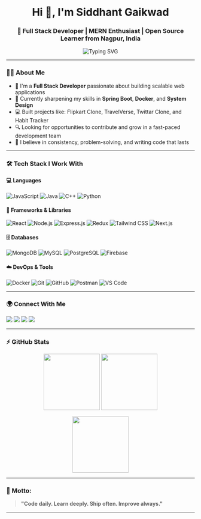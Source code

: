 <h1 align="center">Hi 👋, I'm Siddhant Gaikwad</h1>
<h3 align="center">🚀 Full Stack Developer | MERN Enthusiast | Open Source Learner from Nagpur, India</h3>
<p align="center">
  <img src="https://readme-typing-svg.demolab.com?font=Fira+Code&weight=500&pause=1000&color=42A5F5&center=true&vCenter=true&width=435&lines=Building+real-world+projects;Learning+Docker+%2B+DevOps;Writing+clean%2C+modular+code;Open+to+new+opportunities" alt="Typing SVG" />
</p>

---
### 🧑‍💻 About Me


- 💼 I'm a **Full Stack Developer** passionate about building scalable web applications
- 🌱 Currently sharpening my skills in **Spring Boot**, **Docker**, and **System Design**
- 💻 Built projects like: Flipkart Clone, TravelVerse, Twittar Clone, and Habit Tracker
- 🔍 Looking for opportunities to contribute and grow in a fast-paced development team
- 🧠 I believe in consistency, problem-solving, and writing code that lasts

---

### 🛠️ Tech Stack I Work With

#### 💻 Languages
![JavaScript](https://img.shields.io/badge/-JavaScript-F7DF1E?logo=javascript&logoColor=black&style=flat)
![Java](https://img.shields.io/badge/-Java-007396?logo=java&logoColor=white&style=flat)
![C++](https://img.shields.io/badge/-C++-00599C?logo=c%2B%2B&logoColor=white&style=flat)
![Python](https://img.shields.io/badge/-Python-3776AB?logo=python&logoColor=white&style=flat)

#### 🧰 Frameworks & Libraries
![React](https://img.shields.io/badge/-React-61DAFB?logo=react&logoColor=black&style=flat)
![Node.js](https://img.shields.io/badge/-Node.js-339933?logo=node.js&logoColor=white&style=flat)
![Express.js](https://img.shields.io/badge/-Express-000000?logo=express&logoColor=white&style=flat)
![Redux](https://img.shields.io/badge/-Redux-764ABC?logo=redux&logoColor=white&style=flat)
![Tailwind CSS](https://img.shields.io/badge/-TailwindCSS-38B2AC?logo=tailwind-css&logoColor=white&style=flat)
![Next.js](https://img.shields.io/badge/-Next.js-000000?logo=next.js&logoColor=white&style=flat)

#### 🗄️ Databases
![MongoDB](https://img.shields.io/badge/-MongoDB-47A248?logo=mongodb&logoColor=white&style=flat)
![MySQL](https://img.shields.io/badge/-MySQL-4479A1?logo=mysql&logoColor=white&style=flat)
![PostgreSQL](https://img.shields.io/badge/-PostgreSQL-336791?logo=postgresql&logoColor=white&style=flat)
![Firebase](https://img.shields.io/badge/-Firebase-FFCA28?logo=firebase&logoColor=black&style=flat)

#### ☁️ DevOps & Tools
![Docker](https://img.shields.io/badge/-Docker-2496ED?logo=docker&logoColor=white&style=flat)
![Git](https://img.shields.io/badge/-Git-F05032?logo=git&logoColor=white&style=flat)
![GitHub](https://img.shields.io/badge/-GitHub-181717?logo=github&logoColor=white&style=flat)
![Postman](https://img.shields.io/badge/-Postman-FF6C37?logo=postman&logoColor=white&style=flat)
![VS Code](https://img.shields.io/badge/-VSCode-007ACC?logo=visual-studio-code&logoColor=white&style=flat)

---

### 🌍 Connect With Me
<p>
  <a href="mailto:siddhant333444@gmail.com"><img src="https://img.shields.io/badge/Gmail-D14836?style=for-the-badge&logo=gmail&logoColor=white"/></a>
  <a href="https://linkedin.com/in/dktesiddhantgaikwad"><img src="https://img.shields.io/badge/LinkedIn-0077B5?style=for-the-badge&logo=linkedin&logoColor=white"/></a>
  <a href="https://leetcode.com/siddhant333444/"><img src="https://img.shields.io/badge/LeetCode-FFA116?style=for-the-badge&logo=leetcode&logoColor=black"/></a>
  <a href="https://siddhant-gaikwad-portfolio.onrender.com"><img src="https://img.shields.io/badge/Portfolio-121212?style=for-the-badge&logo=vercel&logoColor=white"/></a>
</p>

---

### ⚡ GitHub Stats

<p align="center">
  <img src="https://github-readme-stats.vercel.app/api?username=SiddhantVgaikwad&show_icons=true&theme=react" height="150"/>
  <img src="https://github-readme-stats.vercel.app/api/top-langs/?username=SiddhantVgaikwad&layout=compact&theme=react" height="150"/>
</p>
<p align="center">
  <img src="https://github-readme-streak-stats.herokuapp.com/?user=SiddhantVgaikwad&theme=react" height="150" />
</p>

---

### 📌 Motto:
> **"Code daily. Learn deeply. Ship often. Improve always."**
---

